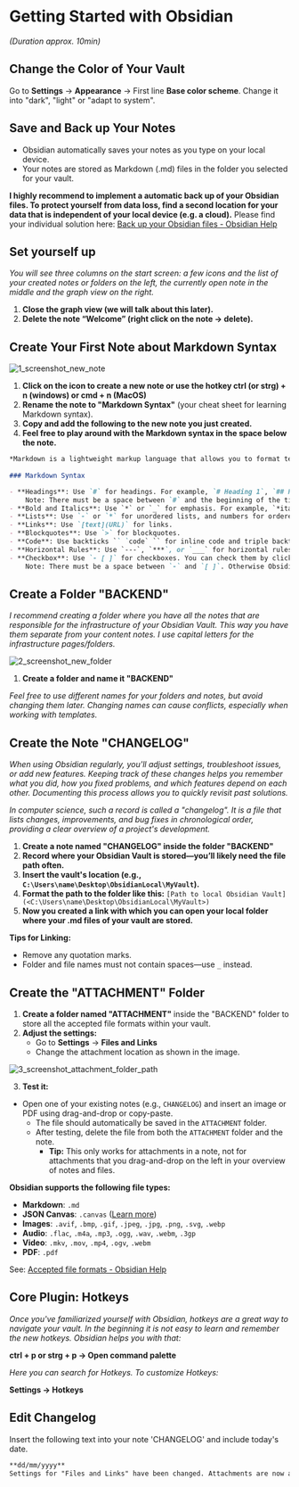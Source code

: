 # Getting Started with Obsidian
*(Duration approx. 10min)*

## Change the Color of Your Vault

Go to **Settings** → **Appearance** → First line **Base color scheme**. Change it into "dark", "light" or "adapt to system".

## Save and Back up Your Notes

- Obsidian automatically saves your notes as you type on your local device.
- Your notes are stored as Markdown (.md) files in the folder you selected for your vault.

**I highly recommend to implement a automatic back up of your Obsidian files. To protect yourself from data loss, find a second location for your data that is independent of your local device (e.g. a cloud).** Please find your individual solution here: [Back up your Obsidian files - Obsidian Help](https://help.obsidian.md/backup)

## Set yourself up
*You will see three columns on the start screen: a few icons and the list of your created notes or folders on the left, the currently open note in the middle and the graph view on the right.*

1. **Close the graph view (we will talk about this later).**
2. **Delete the note “Welcome” (right click on the note → delete).**

## Create Your First Note about Markdown Syntax

![1_screenshot_new_note](https://github.com/user-attachments/assets/5313c06e-fbc4-4d19-9276-fd5e179161c7)


1. **Click on the icon to create a new note or use the hotkey ctrl (or strg) + n (windows) or cmd + n (MacOS)**
2. **Rename the note to "Markdown Syntax"** (your cheat sheet for learning Markdown syntax).
3. **Copy and add the following to the new note you just created.**
4. **Feel free to play around with the Markdown syntax in the space below the note.**

```markdown
*Markdown is a lightweight markup language that allows you to format text easily.*
   
### Markdown Syntax

- **Headings**: Use `#` for headings. For example, `# Heading 1`, `## Heading 2`, up to `###### Heading 6`.
	Note: There must be a space between `#` and the beginning of the title. Otherwise a tag is created instead of a header.
- **Bold and Italics**: Use `*` or `_` for emphasis. For example, `*italic*` or `_italic_`, and `**bold**` or `__bold__`.
- **Lists**: Use `-` or `*` for unordered lists, and numbers for ordered lists.
- **Links**: Use `[text](URL)` for links.
- **Blockquotes**: Use `>` for blockquotes.
- **Code**: Use backticks `` `code` `` for inline code and triple backticks for code blocks.
- **Horizontal Rules**: Use `---`, `***`, or `___` for horizontal rules.
- **Checkbox**: Use `- [ ]` for checkboxes. You can check them by clicking in the box.
	Note: There must be a space between `-` and `[ ]`. Otherwise Obsidian does not format the Markdown syntax into a checkbox that can be checked.
```



## Create a Folder "BACKEND"

*I recommend creating a folder where you have all the notes that are responsible for the infrastructure of your Obsidian Vault. This way you have them separate from your content notes. I use capital letters for the infrastructure pages/folders.*

![2_screenshot_new_folder](https://github.com/user-attachments/assets/4393a26c-31bb-431e-a1f0-44fb4a2d6657)


1. **Create a folder and name it "BACKEND"**

*Feel free to use different names for your folders and notes, but avoid changing them later. Changing names can cause conflicts, especially when working with templates.*

## Create the Note "CHANGELOG"

*When using Obsidian regularly, you'll adjust settings, troubleshoot issues, or add new features. Keeping track of these changes helps you remember what you did, how you fixed problems, and which features depend on each other. Documenting this process allows you to quickly revisit past solutions.*

*In computer science, such a record is called a "changelog". It is a file that lists changes, improvements, and bug fixes in chronological order, providing a clear overview of a project's development.*

1. **Create a note named "CHANGELOG" inside the folder "BACKEND"**
2. **Record where your Obsidian Vault is stored—you’ll likely need the file path often.**
3. **Insert the vault's location (e.g., `C:\Users\name\Desktop\ObsidianLocal\MyVault`).**
4. **Format the path to the folder like this:**
	``[Path to local Obsidian Vault](<C:\Users\name\Desktop\ObsidianLocal\MyVault>)``
5. **Now you created a link with which you can open your local folder where your .md files of your vault are stored.**

**Tips for Linking:**
- Remove any quotation marks.
- Folder and file names must not contain spaces—use `_` instead.

## Create the "ATTACHMENT" Folder

1. **Create a folder named "ATTACHMENT"** inside the "BACKEND" folder to store all the accepted file formats within your vault.
2. **Adjust the settings:**
	- Go to **Settings** → **Files and Links**
	- Change the attachment location as shown in the image.

![3_screenshot_attachment_folder_path](https://github.com/user-attachments/assets/109bc374-fd40-4a0e-bc3a-3ee766197da5)


3. **Test it:**
- Open one of your existing notes (e.g., `CHANGELOG`) and insert an image or PDF using drag-and-drop or copy-paste.  
  - The file should automatically be saved in the `ATTACHMENT` folder.  
  - After testing, delete the file from both the `ATTACHMENT` folder and the note.
    - **Tip:** This only works for attachments in a note, not for attachments that you drag-and-drop on the left in your overview of notes and files.

**Obsidian supports the following file types:**

- **Markdown**: `.md`
- **JSON Canvas**: `.canvas` ([Learn more](https://jsoncanvas.org/))
- **Images**: `.avif`, `.bmp`, `.gif`, `.jpeg`, `.jpg`, `.png`, `.svg`, `.webp`
- **Audio**: `.flac`, `.m4a`, `.mp3`, `.ogg`, `.wav`, `.webm`, `.3gp`
- **Video**: `.mkv`, `.mov`, `.mp4`, `.ogv`, `.webm`
- **PDF**: `.pdf` 

See: [Accepted file formats - Obsidian Help](https://help.obsidian.md/file-formats)

## Core Plugin: Hotkeys

*Once you've familiarized yourself with Obsidian, hotkeys are a great way to navigate your vault. In the beginning it is not easy to learn and remember the new hotkeys. Obsidian helps you with that:*

**ctrl + p or strg + p → Open command palette**

*Here you can search for Hotkeys. To customize Hotkeys:*

**Settings → Hotkeys**

## Edit Changelog
Insert the following text into your note 'CHANGELOG' and include today's date.
```markdown
**dd/mm/yyyy**  
Settings for "Files and Links" have been changed. Attachments are now automatically stored in the ATTACHMENT folder. 
```

